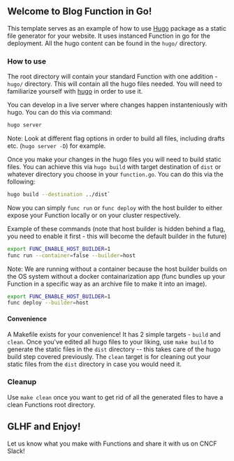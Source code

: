 ## Welcome to Blog Function in Go!
This template serves as an example of how to use [Hugo](https://gohugo.io/) package as a 
static file generator for your website. It uses instanced Function in go for the deployment.
All the hugo content can be found in the `hugo/` directory.

### How to use

The root directory will contain your standard Function with one addition - `hugo/` directory.
This will contain all the hugo files needed. You will need to familiarize yourself with
[hugo](https://gohugo.io/) in order to use it.

You can develop in a live server where changes happen instanteniously with hugo.
You can do this via command:

```bash
hugo server
```

Note: Look at different flag options in order to build all files, including drafts etc.
(`hugo server -D`) for example.

Once you make your changes in the hugo files you will need to build static files.
You can achieve this via `hugo build` with target destination of `dist` or whatever directory
you choose in your `function.go`. You can do this via the following:

```bash
hugo build --destination ../dist`
```

Now you can simply `func run` or `func deploy` with the host builder to either expose your
Function locally or on your cluster respectively.

Example of these commands (note that host builder is hidden behind a flag, you need to enable
it first - this will become the default builder in the future)
```bash
export FUNC_ENABLE_HOST_BUILDER=1
func run --container=false --builder=host
```
Note: We are running without a container because the host builder builds on the OS system
without a docker containarization app (func bundles up your Function in a specific way
as an archive file to make it into an image).

```bash
export FUNC_ENABLE_HOST_BUILDER=1
func deploy --builder=host
```

#### Convenience
A Makefile exists for your convenience! It has 2 simple targets - `build` and `clean`.
Once you've edited all hugo files to your liking, use `make build` to generate the static files
in the `dist` directory -- this takes care of the hugo build step covered previously.
The `clean` target is for cleaning out your static files from the `dist` directory in case
you would need it.

### Cleanup
Use `make clean` once you want to get rid of all the generated files to have a clean
Functions root directory.

## GLHF and Enjoy!
Let us know what you make with Functions and share it with us on CNCF Slack!
